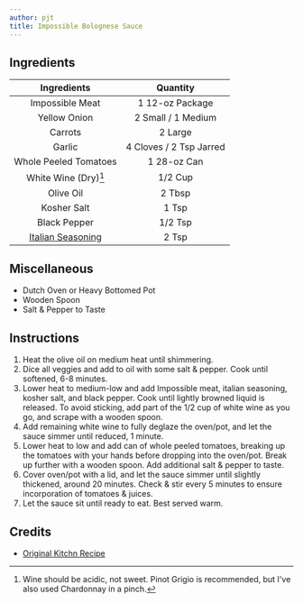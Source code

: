 ```yaml
---
author: pjt
title: Impossible Bolognese Sauce
---
```


## Ingredients

| Ingredients | Quantity |
|:-:|:-:|
| Impossible Meat | 1 12-oz Package |
| Yellow Onion | 2 Small / 1 Medium |
| Carrots | 2 Large |
| Garlic | 4 Cloves / 2 Tsp Jarred |
| Whole Peeled Tomatoes | 1 28-oz Can |
| White Wine (Dry)[^1] | 1/2 Cup |
| Olive Oil | 2 Tbsp |
| Kosher Salt | 1 Tsp |
| Black Pepper | 1/2 Tsp |
| [Italian Seasoning](../seasoning/italian.md) | 2 Tsp |

## Miscellaneous

* Dutch Oven or Heavy Bottomed Pot
* Wooden Spoon
* Salt & Pepper to Taste

## Instructions

1. Heat the olive oil on medium heat until shimmering.
2. Dice all veggies and add to oil with some salt & pepper. Cook until softened, 6-8 minutes.
3. Lower heat to medium-low and add Impossible meat, italian seasoning, kosher salt, and black pepper. Cook until lightly browned liquid is released. To avoid sticking, add part of the 1/2 cup of white wine as you go, and scrape with a wooden spoon.
4. Add remaining white wine to fully deglaze the oven/pot, and let the sauce simmer until reduced, 1 minute.
5. Lower heat to low and add can of whole peeled tomatoes, breaking up the tomatoes with your hands before dropping into the oven/pot. Break up further with a wooden spoon. Add additional salt & pepper to taste.
6. Cover oven/pot with a lid, and let the sauce simmer until slightly thickened, around 20 minutes. Check & stir every 5 minutes to ensure incorporation of tomatoes & juices.
7. Let the sauce sit until ready to eat. Best served warm.

## Credits

* [Original Kitchn Recipe](https://www.thekitchn.com/beyond-beef-bolognese-22988270)

[^1]: Wine should be acidic, not sweet. Pinot Grigio is recommended, but I've also used Chardonnay in a pinch.
[^2]: Tomatoes can be broken up ahead of time, especially if you don't want juice splattering everywhere...
